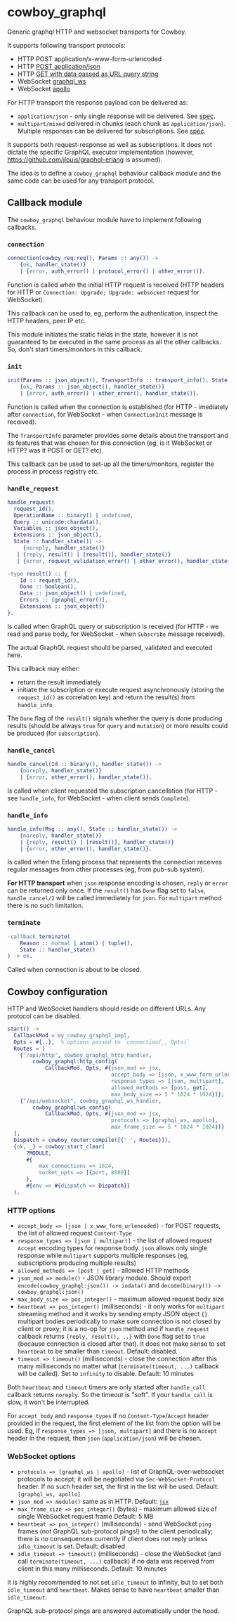 cowboy_graphql
=====

Generic graphql HTTP and websocket transports for Cowboy.

It supports following transport protocols:

* HTTP POST application/x-www-form-urlencoded
* HTTP [POST application/json](https://github.com/graphql/graphql-over-http/blob/main/spec/GraphQLOverHTTP.md#post)
* HTTP [GET with data passed as URL query string](https://github.com/graphql/graphql-over-http/blob/main/spec/GraphQLOverHTTP.md#get)
* WebSocket [graphql_ws](https://github.com/enisdenjo/graphql-ws/blob/master/PROTOCOL.md)
* WebSocket [apollo](https://github.com/apollographql/subscriptions-transport-ws/blob/master/PROTOCOL.md)

For HTTP transport the response payload can be delivered as:

* `application/json` - only single response will be delivered.
   See [spec](https://github.com/graphql/graphql-over-http/blob/main/spec/GraphQLOverHTTP.md#response).
* `multipart/mixed` delivered in chunks (each chunk as `application/json`). Multiple responses
   can be delivered for subscriptions.
   See [spec](https://github.com/graphql/graphql-over-http/blob/main/rfcs/IncrementalDelivery.md).

It supports both request-response as well as subscriptions.
It does not dictate the specific GraphQL executor implementation (however,
https://github.com/jlouis/graphql-erlang is assumed).

The idea is to define a `cowboy_graphql` behaviour callback module and the same code can be used for
any transport protocol.


Callback module
-----

The `cowboy_graphql` behaviour module have to implement following callbacks.

### `connection`

```erlang
connection(cowboy_req:req(), Params :: any()) ->
    {ok, handler_state()}
    | {error, auth_error() | protocol_error() | other_error()}.
```

Function is called when the initial HTTP request is received (HTTP headers for HTTP or
`Connection: Upgrade; Upgrade: websocket` request for WebSocket).

This callback can be used to, eg, perform the authentication, inspect the HTTP headers, peer IP etc.

This module initiates the static fields in the state, however it is not guaranteed to be executed in
the same process as all the other callbacks. So, don't start timers/monitors in this callback.

### `init`

```erlang
init(Params :: json_object(), TransportInfo :: transport_info(), State :: handler_state()) ->
    {ok, Params :: json_object(), handler_state()}
    | {error, auth_error() | other_error(), handler_state()}.
```

Function is called when the connection is established (for HTTP - imediately after `connection`,
for WebSocket - when `ConnectionInit` message is received).

The `TransportInfo` parameter provides some details about the transport and its features that was
chosen for this connection (eg, is it WebSocket or HTTP? was it POST or GET? etc).

This callback can be used to set-up all the timers/monitors, register the process in process
registry etc.

### `handle_request`

```erlang
handle_request(
  request_id(),
  OperationName :: binary() | undefined,
  Query :: unicode:chardata(),
  Variables :: json_object(),
  Extensions :: json_object(),
  State :: handler_state()) ->
     {noreply, handler_state()}
   | {reply, result() | [result()], handler_state()}
   | {error, request_validation_error() | other_error(), handler_state()}.

-type result() :: {
    Id :: request_id(),
    Done :: boolean(),
    Data :: json_object() | undefined,
    Errors :: [graphql_error()],
    Extensions :: json_object()
}.
```

Is called when GraphQL query or subscription is received (for HTTP - we read and parse body,
for WebSocket - when `Subscribe` message received).

The actual GraphQL request should be parsed, validated and executed here.

This callback may either:
* return the result immediately
* initiate the subscription or execute request asynchronously (storing the `request_id()` as
  correlation key) and return the result(s) from `handle_info`

The `Done` flag of the `result()` signals whether the query is done producing results (should be
always `true` for `query` and `mutation`) or more results could be produced (for `subscription`).

### `handle_cancel`

```erlang
handle_cancel(Id :: binary(), handler_state()) ->
    {noreply, handler_state()}
    | {error, other_error(), handler_state()}.
```

Is called when client requested the subscription cancellation (for HTTP - see `handle_info`,
for WebSocket - when client sends `Complete`).

### `handle_info`

```erlang
handle_info(Msg :: any(), State :: handler_state()) ->
    {noreply, handler_state()}
    | {reply, result() | [result()], handler_state()}
    | {error, other_error(), handler_state()}.

```

Is called when the Erlang process that represents the connection receives regular messages from
other processes (eg, from pub-sub system).

**For HTTP transport** when `json` response encoding is chosen, `reply` or `error` can be returned
only once. If the `result()` has `Done` flag set to `false`, `handle_cancel/2` will be called
immediately for `json`. For `multipart` method there is no such limitation.

### `terminate`

```erlang
-callback terminate(
    Reason :: normal | atom() | tuple(),
    State :: handler_state()
) -> ok.
```

Called when connection is about to be closed.

Cowboy configuration
-----

HTTP and WebSocket handlers should reside on different URLs.
Any protocol can be disabled.

```erlang
start() ->
  CallbackMod = my_cowboy_graphql_impl,
  Opts = #{..},  % options passed to `connection(_, Opts)`
  Routes = [
    {"/api/http", cowboy_graphql_http_handler,
        cowboy_graphql:http_config(
            CallbackMod, Opts, #{json_mod => jsx,
                                 accept_body => [json, x_www_form_urlencoded],
                                 response_types => [json, multipart],
                                 allowed_methods => [post, get],
                                 max_body_size => 5 * 1024 * 1024})};
    {"/api/websocket", cowboy_graphql_ws_handler,
        cowboy_graphql:ws_config(
            CallbackMod, Opts, #{json_mod => jsx,
                                 protocols => [graphql_ws, apollo],
                                 max_frame_size => 5 * 1024 * 1024})}
  ],
  Dispatch = cowboy_router:compile([{'_', Routes}]),
  {ok, _} = cowboy:start_clear(
      ?MODULE,
      #{
          max_connections => 1024,
          socket_opts => [{port, 8080}]
      },
      #{env => #{dispatch => Dispatch}}
  ).

```

### HTTP options

* `accept_body => [json | x_www_form_urlencoded]` - for POST requests, the list of
  allowed request `Content-Type`
* `response_types => [json | multipart]` - the list of allowed request `Accept` encoding types for
  response body. `json` allows only single response while `multipart` supports multiple responses
  (eg, subscriptions producing multiple results)
* `allowed_methods => [post | get]` - allowed HTTP methods
* `json_mod => module()` - JSON library module. Should export
  `encode(cowboy_graphql:json()) -> iodata()` and `decode(binary()) -> cowboy_graphql:json()`
* `max_body_size => pos_integer()` - maximum allowed request body size
* `heartbeat => pos_integer()` (milliseconds) - it only works for `multipart` streaming method
  and it works by sending empty JSON object `{}` multipart bodies periodically to make sure connection
  is not closed by client or proxy; it is a no-op for `json` method and if `handle_request` callback
  returns `{reply, result(), ..}` with `Done` flag set to `true` (because connection is closed after
  that). It does not make sense to set `heartbeat` to be smaller than `timeout`. Default: disabled.
* `timeout => timeout()` (milliseconds) - close the connection after this many milliseconds no
  matter what (`terminate(timeout, ...)` callback will be called). Set to `infinity` to disable.
  Default: 10 minutes

Both `heartbeat` and `timeout` timers are only started after `handle_call` callback returns `noreply`.
So the timeout is "soft". If your `handle_call` is slow, it won't be interrupted.

For `accept_body` and `response_types` if no `Content-Type`/`Accept` header provided in the request,
the first element of the list from the option will be used. Eg, if `response_types => [json, multipart]`
and there is no `Accept` header in the request, then `json` (`application/json`) will be chosen.

### WebSocket options

* `protocols => [graphql_ws | apollo]` - list of GraphQL-over-websocket protocols to accept;
  it will be negotiated via `Sec-WebSocket-Protocol` header. If no such header set, the first in
  the list will be used. Default: `[graphql_ws, apollo]`
* `json_mod => module()` same as in HTTP. Default: [`jsx`](https://hex.pm/packages/jsx)
* `max_frame_size => pos_integer()` (bytes) - maximum allowed size of single WebSocket request frame
  Default: 5 MB
* `heartbeat => pos_integer()` (milliseconds) - send WebSocket `ping` frames (not GraphQL sub-protocol
  pings!) to the client periodically; there is no consequences currently if client does not reply
  unless `idle_timeout` is set. Default: disabled
* `idle_timeout => timeout()` (milliseconds) - close the WebSocket (and call
  `terminate(timeout, ...)` callback) if no data was received from client in this many milliseconds.
  Default: 10 minutes

It is highly recommended to not set `idle_timeout` to infinity, but to set both `idle_timeout` and
`heartbeat`. Makes sense to have `heartbeat` smaller than `idle_timeout`.

GraphQL sub-protocol pings are answered automatically under the hood.
